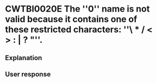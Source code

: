 # CWTBI0020E The ''0'' name is not valid because it contains one of these restricted characters: ''\ * / < > : | ? "''.

## Explanation

## User response
